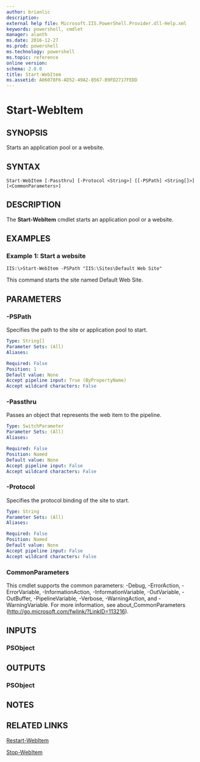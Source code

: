 ```yaml
---
author: brianlic
description: 
external help file: Microsoft.IIS.PowerShell.Provider.dll-Help.xml
keywords: powershell, cmdlet
manager: alanth
ms.date: 2016-12-27
ms.prod: powershell
ms.technology: powershell
ms.topic: reference
online version: 
schema: 2.0.0
title: Start-WebItem
ms.assetid: A06078F6-AD52-49A2-8567-B9FD2717FEDD
---
```


# Start-WebItem

## SYNOPSIS
Starts an application pool or a website.

## SYNTAX

```
Start-WebItem [-Passthru] [-Protocol <String>] [[-PSPath] <String[]>] [<CommonParameters>]
```

## DESCRIPTION
The **Start-WebItem** cmdlet starts an application pool or a website.

## EXAMPLES

### Example 1: Start a website
```
IIS:\>Start-WebItem -PSPath "IIS:\Sites\Default Web Site"
```

This command starts the site named Default Web Site.

## PARAMETERS

### -PSPath
Specifies the path to the site or application pool to start.

```yaml
Type: String[]
Parameter Sets: (All)
Aliases: 

Required: False
Position: 1
Default value: None
Accept pipeline input: True (ByPropertyName)
Accept wildcard characters: False
```

### -Passthru
Passes an object that represents the web item to the pipeline.

```yaml
Type: SwitchParameter
Parameter Sets: (All)
Aliases: 

Required: False
Position: Named
Default value: None
Accept pipeline input: False
Accept wildcard characters: False
```

### -Protocol
Specifies the protocol binding of the site to start.

```yaml
Type: String
Parameter Sets: (All)
Aliases: 

Required: False
Position: Named
Default value: None
Accept pipeline input: False
Accept wildcard characters: False
```

### CommonParameters
This cmdlet supports the common parameters: -Debug, -ErrorAction, -ErrorVariable, -InformationAction, -InformationVariable, -OutVariable, -OutBuffer, -PipelineVariable, -Verbose, -WarningAction, and -WarningVariable. For more information, see about_CommonParameters (http://go.microsoft.com/fwlink/?LinkID=113216).

## INPUTS

### PSObject

## OUTPUTS

### PSObject

## NOTES

## RELATED LINKS

[Restart-WebItem](./Restart-WebItem.md)

[Stop-WebItem](./Stop-WebItem.md)

